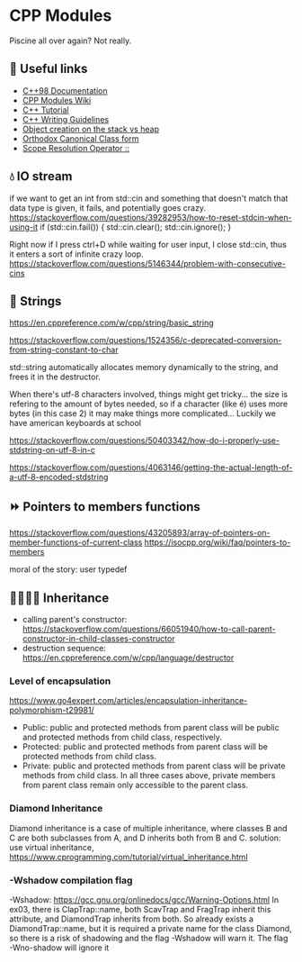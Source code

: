 # CPP Modules
Piscine all over again? Not really.

## 🔗 Useful links
* [C++98 Documentation](https://www.cplusplus.com/doc/oldtutorial/)
* [CPP Modules Wiki](https://github.com/qingqingqingli/CPP/wiki)
* [C++ Tutorial](https://www.youtube.com/watch?v=yDkv5ypOfoU)
* [C++ Writing Guidelines](https://github.com/isocpp/CppCoreGuidelines/blob/master/CppCoreGuidelines.md)
* [Object creation on the stack vs heap](https://stackoverflow.com/questions/10157122/object-creation-on-the-stack-heap)
* [Orthodox Canonical Class form](https://www.francescmm.com/orthodox-canonical-class-form/)
* [Scope Resolution Operator ::](https://www.geeksforgeeks.org/scope-resolution-operator-in-c/)

## 💧 IO stream
if we want to get an int from std::cin and something that doesn't match that data type is given, it fails, and potentially goes crazy.
https://stackoverflow.com/questions/39282953/how-to-reset-stdcin-when-using-it
if (std::cin.fail())
{
	std::cin.clear();
	std::cin.ignore();
}

Right now if I press ctrl+D while waiting for user input, I close std::cin, thus it enters a sort of infinite crazy loop.
https://stackoverflow.com/questions/5146344/problem-with-consecutive-cins

## 💬 Strings
https://en.cppreference.com/w/cpp/string/basic_string

https://stackoverflow.com/questions/1524356/c-deprecated-conversion-from-string-constant-to-char

std::string automatically allocates memory dynamically to the string, and frees it in the destructor.

When there's utf-8 characters involved, things might get tricky... the size is refering to the amount of bytes needed, so if a character (like é) uses more bytes (in this case 2) it may make things more complicated... Luckily we have american keyboards at school

https://stackoverflow.com/questions/50403342/how-do-i-properly-use-stdstring-on-utf-8-in-c

https://stackoverflow.com/questions/4063146/getting-the-actual-length-of-a-utf-8-encoded-stdstring

## ⏩ Pointers to members functions
https://stackoverflow.com/questions/43205893/array-of-pointers-on-member-functions-of-current-class
https://isocpp.org/wiki/faq/pointers-to-members

moral of the story: user typedef

## 👨‍👩‍👧‍👦 Inheritance
* calling parent's constructor: https://stackoverflow.com/questions/66051940/how-to-call-parent-constructor-in-child-classes-constructor
* destruction sequence: https://en.cppreference.com/w/cpp/language/destructor

### Level of encapsulation
https://www.go4expert.com/articles/encapsulation-inheritance-polymorphism-t29981/
* Public: public and protected methods from parent class will be public and protected methods from child class, respectively.
* Protected: public and protected methods from parent class will be protected methods from child class.
* Private: public and protected methods from parent class will be private methods from child class.
In all three cases above, private members from parent class remain only accessible to the parent class.

### Diamond Inheritance
Diamond inheritance is a case of multiple inheritance, where classes B and C are both subclasses from A, and D inherits both from B and C.
solution: use virtual inheritance, https://www.cprogramming.com/tutorial/virtual_inheritance.html 

### -Wshadow compilation flag
-Wshadow: https://gcc.gnu.org/onlinedocs/gcc/Warning-Options.html
In ex03, there is ClapTrap::name, both ScavTrap and FragTrap inherit this attribute, and DiamondTrap inherits from both.
So already exists a DiamondTrap::name, but it is required a private name for the class Diamond, so there is a risk of shadowing and the flag -Wshadow will warn it.
The flag -Wno-shadow will ignore it

